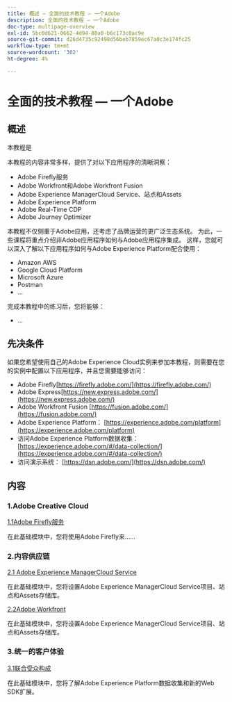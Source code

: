 ```yaml
---
title: 概述 — 全面的技术教程 — 一个Adobe
description: 全面的技术教程 — 一个Adobe
doc-type: multipage-overview
exl-id: 5bc0d621-0662-4d94-80a0-b6c173c0ac9e
source-git-commit: d26d4735c92498d56beb7859ec67a0c3e174fc25
workflow-type: tm+mt
source-wordcount: '302'
ht-degree: 4%

---
```


# 全面的技术教程 — 一个Adobe

## 概述

本教程是

本教程的内容非常多样，提供了对以下应用程序的清晰洞察：

- Adobe Firefly服务
- Adobe Workfront和Adobe Workfront Fusion
- Adobe Experience ManagerCloud Service、站点和Assets
- Adobe Experience Platform
- Adobe Real-Time CDP
- Adobe Journey Optimizer


本教程不仅侧重于Adobe应用，还考虑了品牌运营的更广泛生态系统。 为此，一些课程将重点介绍非Adobe应用程序如何与Adobe应用程序集成。 这样，您就可以深入了解以下应用程序如何与Adobe Experience Platform配合使用：

- Amazon AWS
- Google Cloud Platform
- Microsoft Azure
- Postman
- ...

完成本教程中的练习后，您将能够：

- ...

## 先决条件

如果您希望使用自己的Adobe Experience Cloud实例来参加本教程，则需要在您的实例中配置以下应用程序，并且您需要能够访问：

- Adobe Firefly[https://firefly.adobe.com/](https://firefly.adobe.com/)
- Adobe Express[https://new.express.adobe.com/](https://new.express.adobe.com/)
- Adobe Workfront Fusion [https://fusion.adobe.com/](https://fusion.adobe.com/)
- Adobe Experience Platform： [https://experience.adobe.com/platform](https://experience.adobe.com/platform)
- 访问Adobe Experience Platform数据收集： [https://experience.adobe.com/#/data-collection/](https://experience.adobe.com/#/data-collection/)
- 访问演示系统： [https://dsn.adobe.com/](https://dsn.adobe.com/)

## 内容

### 1.Adobe Creative Cloud

[1.1Adobe Firefly服务](./modules/creative-cloud/module1.1/firefly-services.md)

在此基础模块中，您将使用Adobe Firefly来……

### 2.内容供应链

[2.1 Adobe Experience ManagerCloud Service](./modules/csc/module2.1/aemcs.md)

在此基础模块中，您将设置Adobe Experience ManagerCloud Service项目、站点和Assets存储库。

[2.2Adobe Workfront](./modules/csc/module2.2/workfront.md)

在此基础模块中，您将设置Adobe Experience ManagerCloud Service项目、站点和Assets存储库。

### 3.统一的客户体验

[3.1联合受众构成](./modules/uce/module3.1/fac.md)

在此基础模块中，您将了解Adobe Experience Platform数据收集和新的Web SDK扩展。
